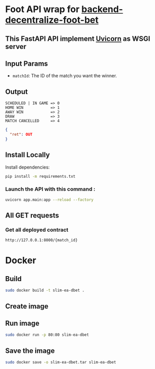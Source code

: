 # Foot API wrap for [backend-decentralize-foot-bet](https://github.com/beirao/backend-decentralize-foot-bet)

## This FastAPI API implement [Uvicorn](https://www.uvicorn.org/) as WSGI server

## Input Params

- `matchId`: The ID of the match you want the winner.

## Output

```
SCHEDULED | IN GAME => 0
HOME WIN            => 1
AWAY WIN            => 2
DRAW                => 3
MATCH CANCELLED     => 4
```

```json
{
  "ret": OUT
}
```

## Install Locally

Install dependencies:

```bash
pip install -m requirements.txt
```

### Launch the API with this command :

```bash
uvicorn app.main:app --reload --factory
```

## All GET requests

### Get all deployed contract

```url
http://127.0.0.1:8000/{match_id}
```

# Docker

## Build

```bash
sudo docker build -t slim-ea-dbet .
```

## Create image

## Run image

```bash
sudo docker run -p 80:80 slim-ea-dbet
```

## Save the image

```bash
sudo docker save -o slim-ea-dbet.tar slim-ea-dbet
```
